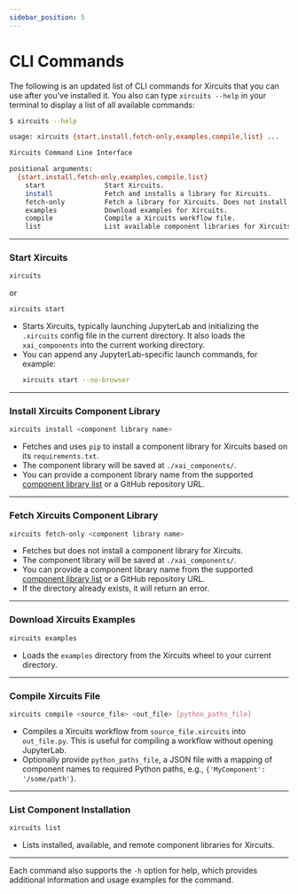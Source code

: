 ```yaml
---
sidebar_position: 5
---
```


# CLI Commands

The following is an updated list of CLI commands for Xircuits that you can use after you've installed it. You also can type `xircuits --help` in your terminal to display a list of all available commands:

```bash
$ xircuits --help

usage: xircuits {start,install,fetch-only,examples,compile,list} ...

Xircuits Command Line Interface

positional arguments:
  {start,install,fetch-only,examples,compile,list}
    start               Start Xircuits.
    install             Fetch and installs a library for Xircuits.
    fetch-only          Fetch a library for Xircuits. Does not install.
    examples            Download examples for Xircuits.
    compile             Compile a Xircuits workflow file.
    list                List available component libraries for Xircuits.
```

---

### Start Xircuits
```bash
xircuits
```
or 
```bash
xircuits start
```
- Starts Xircuits, typically launching JupyterLab and initializing the `.xircuits` config file in the current directory. It also loads the `xai_components` into the current working directory.
- You can append any JupyterLab-specific launch commands, for example:
    ```bash
    xircuits start --no-browser
    ```

---

### Install Xircuits Component Library
```bash
xircuits install <component library name>
```
- Fetches and uses `pip` to install a component library for Xircuits based on its `requirements.txt`.
- The component library will be saved at `./xai_components/`.
- You can provide a component library name from the supported [component library list](https://github.com/XpressAI/xircuits/tree/master/xai_components) or a GitHub repository URL.

---

### Fetch Xircuits Component Library
```bash
xircuits fetch-only <component library name>
```
- Fetches but does not install a component library for Xircuits.
- The component library will be saved at `./xai_components/`.
- You can provide a component library name from the supported [component library list](https://github.com/XpressAI/xircuits/tree/master/xai_components) or a GitHub repository URL. 
- If the directory already exists, it will return an error.

---

### Download Xircuits Examples
```bash
xircuits examples
```
- Loads the `examples` directory from the Xircuits wheel to your current directory.

---

### Compile Xircuits File
```bash
xircuits compile <source_file> <out_file> [python_paths_file]
```
- Compiles a Xircuits workflow from `source_file.xircuits` into `out_file.py`. This is useful for compiling a workflow without opening JupyterLab.
- Optionally provide `python_paths_file`, a JSON file with a mapping of component names to required Python paths, e.g., `{'MyComponent': '/some/path'}`.

---

### List Component Installation 
```bash
xircuits list
```
- Lists installed, available, and remote component libraries for Xircuits.

---

Each command also supports the `-h` option for help, which provides additional information and usage examples for the command.